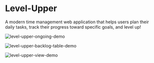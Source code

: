 # Level-Upper
A modern time management web application that helps users plan their daily tasks, track their progress toward specific goals, and level up!

![level-upper-ongoing-demo](https://github.com/am1785/level-upper/assets/25367083/43705198-9567-45f6-9ea5-b16f6f1935f6)

![level-upper-backlog-table-demo](https://github.com/am1785/level-upper/assets/25367083/0e27cc42-eb52-4424-9ba6-14a958fefc29)

![level-upper-view-demo](https://github.com/am1785/level-upper/assets/25367083/29374398-0f0f-441c-8dc1-d462e90c6e7f)
